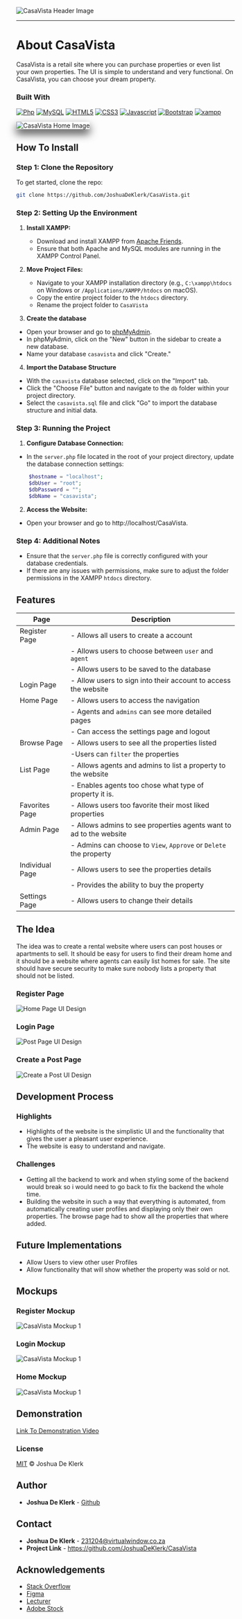 ![CasaVista Header Image](./Assets/ReadMe/CasaVistaHeader.png)

- - - -

# About CasaVista

CasaVista is a retail site where you can purchase properties or even list your own properties. The UI is simple to understand and very functional. On CasaVista, you can choose your dream property.

### Built With
[![Php](https://img.shields.io/badge/PHP-001440?style=for-the-badge&logo=php&logoColor=#777BB4)](https://www.php.net/docs.php)
[![MySQL](https://img.shields.io/badge/MYSQL-5B5B5B?style=for-the-badge&logo=mysql&logoColor=white)](https://www.php.net/docs.php)
[![HTML5](https://img.shields.io/badge/HTML-e34c26?style=for-the-badge&logo=html5&logoColor=white)](https://html.spec.whatwg.org/multipage/)
[![CSS3](https://img.shields.io/badge/CSS-563d7c?style=for-the-badge&logo=css3&logoColor=white)](https://developer.mozilla.org/en-US/docs/Web/CSS)
[![Javascript](https://img.shields.io/badge/Javascript-323330?style=for-the-badge&logo=javascript&logoColor=F7DF1E)](https://www.javascript.com/)
[![Bootstrap](https://img.shields.io/badge/Bootstrap-563D7C?style=for-the-badge&logo=bootstrap&logoColor=white)](https://getbootstrap.com/)
[![xampp](https://img.shields.io/badge/xampp-750000?style=for-the-badge&logo=xampp&logoColor=#FB7A24)](https://www.php.net/docs.php)

<img src="./Assets/ReadMe/HomePage.png" alt="CasaVista Home Image" style="box-shadow: 0px 10px 20px rgba(0, 0, 0, 0.8);">

## How To Install

### Step 1: Clone the Repository

To get started, clone the repo:
```bash
git clone https://github.com/JoshuaDeKlerk/CasaVista.git
```

### Step 2: Setting Up the Environment

1. **Install XAMPP:**
   - Download and install XAMPP from [Apache Friends](https://www.apachefriends.org/index.html).
   - Ensure that both Apache and MySQL modules are running in the XAMPP Control Panel.

2. **Move Project Files:**
   - Navigate to your XAMPP installation directory (e.g., `C:\xampp\htdocs` on Windows or `/Applications/XAMPP/htdocs` on macOS).
   - Copy the entire project folder to the `htdocs` directory. 
   - Rename the project folder to `CasaVista`

3. **Create the database**
- Open your browser and go to [phpMyAdmin](http://localhost/phpmyadmin).
- In phpMyAdmin, click on the "New" button in the sidebar to create a new database.
- Name your database `casavista` and click "Create."

4. **Import the Database Structure**

- With the `casavista` database selected, click on the "Import" tab.
- Click the "Choose File" button and navigate to the `db` folder within your project directory.
- Select the `casavista.sql` file and click "Go" to import the database structure and initial data.

### Step 3: Running the Project

1. **Configure Database Connection:**
- In the `server.php` file located in the root of your project directory, update the database connection settings:
```php
    $hostname = "localhost";
    $dbUser = "root";
    $dbPassword = "";
    $dbName = "casavista";
```

2. **Access the Website:**
-   Open your browser and go to http://localhost/CasaVista.

### Step 4: Additional Notes
- Ensure that the `server.php` file is correctly configured with your database credentials.
- If there are any issues with permissions, make sure to adjust the folder permissions in the XAMPP `htdocs` directory.

## Features

| Page                  | Description                                        |
| --------------------- | -------------------------------------------------- |
| Register Page           | - Allows all users to create a account          |
|                       | - Allows users to choose between `user` and `agent`  |
|                       | - Allows users to be saved to the database   |
| Login Page           | - Allow users to sign into their account to access the website         |
| Home Page             | - Allows users to access the navigation      |
|                       | - Agents and `admins` can see more detailed pages
|                       | - Can access the settings page and logout |
| Browse Page       | - Allows users to see all the properties listed |
|                       | -Users can `filter` the properties|
| List Page      | - Allows agents and admins to list a property to the website              |
|                       | - Enables agents too chose what type of property it is. |
| Favorites Page      | - Allows users too favorite their most liked properties          |
| Admin Page      | - Allows admins to see properties agents want to ad to the website          |
|                       | - Admins can choose to `View`, `Approve` or `Delete` the property |
| Individual Page  | - Allows users to see the properties details        |
|                       | - Provides the ability to buy the property |
| Settings Page  | - Allows users to change their details        |

## The Idea

The idea was to create a rental website where users can post houses or apartments to sell. It should be easy for users to find their dream home and it should be a website where agents can easily list homes for sale. The site should have secure security to make sure nobody lists a property that should not be listed.

### Register Page
![Home Page UI Design](./Assets/ReadMe/UI/SignUp.png)

### Login Page
![Post Page UI Design](./Assets/ReadMe/UI/Login.png)

### Create a Post Page
![Create a Post UI Design](./Assets/ReadMe/UI/Home.png)


## Development Process

### Highlights
* Highlights of the website is the simplistic UI and the functionality that gives the user a pleasant user experience.
* The website is easy to understand and navigate.

### Challenges
* Getting all the backend to work and when styling some of the backend would break so i would need to go back to fix the backend the whole time.
* Building the website in such a way that everything is automated, from automatically creating user profiles and displaying only their own properties. The browse page had to show all the properties that where added.

## Future Implementations

* Allow Users to view other user Profiles
* Allow functionality that will show whether the property was sold or not.

## Mockups

### Register Mockup
![CasaVista Mockup 1](./Assets/ReadMe/MockUps/SignUp.png)

### Login Mockup
![CasaVista Mockup 1](./Assets/ReadMe/MockUps/Login.png)

### Home Mockup
![CasaVista Mockup 1](./Assets/ReadMe/MockUps/Home.png)

## Demonstration
[Link To Demonstration Video](https://drive.google.com/drive/folders/1gek3j6g_WJgM0EDlCRWWWeSuR6lbve7C?usp=sharing)

### License
[MIT](LICENSE) © Joshua De Klerk

## Author

- **Joshua De Klerk** - [Github](https://github.com/JoshuaDeKlerk)

## Contact

- **Joshua De Klerk** - [231204@virtualwindow.co.za](mailto:231204@virtualwindow.co.za)
- **Project Link** - https://github.com/JoshuaDeKlerk/CasaVista

## Acknowledgements

- [Stack Overflow](https://stackoverflow.com/)
- [Figma](https://www.figma.com/)
- [Lecturer](https://github.com/TsungaiKats)
- [Adobe Stock](https://stock.adobe.com/za/)